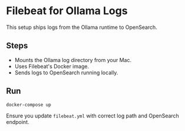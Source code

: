 # Filebeat for Ollama Logs

This setup ships logs from the Ollama runtime to OpenSearch.

## Steps

- Mounts the Ollama log directory from your Mac.
- Uses Filebeat's Docker image.
- Sends logs to OpenSearch running locally.

## Run

```bash
docker-compose up
```

Ensure you update `filebeat.yml` with correct log path and OpenSearch endpoint.

